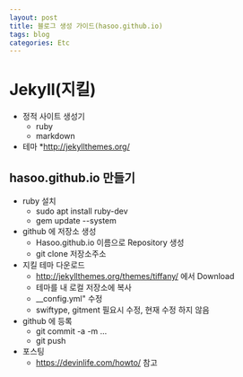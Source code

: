 ```yaml
---
layout: post
title: 블로그 생성 가이드(hasoo.github.io)
tags: blog
categories: Etc
---
```


# Jekyll(지킬)
* 정적 사이트 생성기
	* ruby
	* markdown
* 테마
	*<http://jekyllthemes.org/>

## hasoo.github.io 만들기
* ruby 설치
	* sudo apt install ruby-dev
	* gem update --system
* github 에 저장소 생성
	* Hasoo.github.io 이름으로 Repository 생성
	* git clone 저장소주소
* 지킬 테마 다운로드
	* <http://jekyllthemes.org/themes/tiffany/> 에서 Download
	* 테마를 내 로컬 저장소에 복사
	* __config.yml" 수정
	* swiftype, gitment 필요시 수정, 현재 수정 하지 않음
* github 에 등록
	* git commit -a -m ...
	* git push
* 포스팅
	* <https://devinlife.com/howto/> 참고
